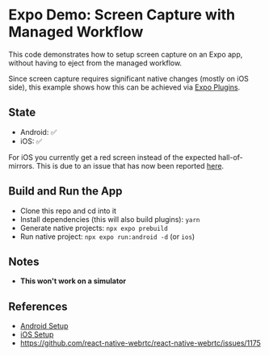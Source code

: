 # Expo Demo: Screen Capture with Managed Workflow

This code demonstrates how to setup screen capture on an Expo app, without having to eject from the managed workflow.

Since screen capture requires significant native changes (mostly on iOS side), this example shows how this can be achieved via [Expo Plugins](https://docs.expo.dev/guides/config-plugins).

## State

 - Android: ✅
 - iOS: ✅

 For iOS you currently get a red screen instead of the expected hall-of-mirrors.
 This is due to an issue that has now been reported [here](https://github.com/jitsi/jitsi-meet/issues/12040).

## Build and Run the App

 - Clone this repo and cd into it
 - Install dependencies (this will also build plugins): `yarn`
 - Generate native projects: `npx expo prebuild`
 - Run native project: `npx expo run:android -d` (or `ios`)

## Notes

 - **This won't work on a simulator**

## References

 - [Android Setup](https://github.com/react-native-webrtc/react-native-webrtc/blob/16cff1523da457dbcc27bb0744ee2bad3a987c41/Documentation/AndroidInstallation.md#screen-capture-support---android-10)
 - [iOS Setup](https://jitsi.github.io/handbook/docs/dev-guide/dev-guide-ios-sdk/#screen-sharing-integration)
 - https://github.com/react-native-webrtc/react-native-webrtc/issues/1175

